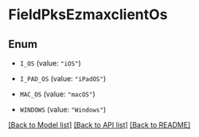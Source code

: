 # FieldPksEzmaxclientOs

## Enum


* `I_OS` (value: `"iOS"`)

* `I_PAD_OS` (value: `"iPadOS"`)

* `MAC_OS` (value: `"macOS"`)

* `WINDOWS` (value: `"Windows"`)


[[Back to Model list]](../README.md#documentation-for-models) [[Back to API list]](../README.md#documentation-for-api-endpoints) [[Back to README]](../README.md)


